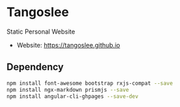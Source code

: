 # Tangoslee

Static Personal Website

- Website: <https://tangoslee.github.io>

## Dependency

```bash
npm install font-awesome bootstrap rxjs-compat --save
npm install ngx-markdown prismjs --save
npm install angular-cli-ghpages --save-dev
```
